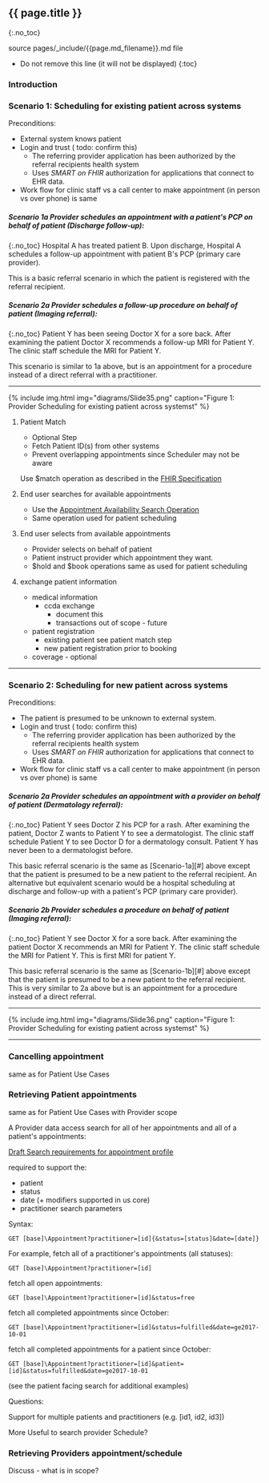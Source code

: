 ## {{ page.title }}
{:.no_toc}

source pages/\_include/{{page.md_filename}}.md  file

<!-- TOC  the css styling for this is \pages\assets\css\project.css under 'markdown-toc'-->

* Do not remove this line (it will not be displayed)
{:toc}

### Introduction

### Scenario 1: Scheduling for existing patient across systems

Preconditions:

- External system knows patient
- Login and trust ( todo: confirm this)
   - The referring provider application has been authorized by the referral recipients health system
   - Uses *SMART on FHIR* authorization for applications that connect to EHR data.
- Work flow for clinic staff vs a call center to make appointment (in person vs over phone) is same

##### Scenario 1a Provider schedules an appointment with a patient's PCP on behalf of patient (Discharge follow-up):
{:.no_toc}
     Hospital A has treated patient B. Upon discharge, Hospital A schedules a follow-up appointment with patient B's PCP (primary care provider).

This is a basic referral scenario in which the patient is registered with the referral recipient.

##### Scenario 2a Provider schedules a follow-up procedure on behalf of patient (Imaging referral):
{:.no_toc}
     Patient Y has been seeing Doctor X for a sore back. After examining the patient Doctor X recommends a follow-up MRI for Patient Y. The clinic staff schedule the MRI for Patient Y.

 This scenario is similar to 1a above, but is an appointment for a procedure instead of a direct referral with a practitioner.

---

{% include img.html img="diagrams/Slide35.png" caption="Figure 1: Provider Scheduling for existing patient across systemst" %}


1. Patient Match



   - Optional Step
   - Fetch Patient ID(s) from other systems
   - Prevent overlapping appointments since Scheduler may not be aware

   Use $match operation as described in the [FHIR Specification](http://build.fhir.org/patient-operations.html#8.1.18.1)

1. End user searches for available appointments

   -  Use the [Appointment Availability Search Operation](http://build.fhir.org/ig/argonautproject/scheduling/operations.html)
   - Same operation used for patient scheduling

1. End user selects from available appointments

   - Provider selects on behalf of patient
   - Patient instruct provider which appointment they want.
   - $hold and $book operations same as used for patient scheduling

1. exchange patient information

   -  medical information
      - ccda exchange
         - document this
         - transactions out of scope - future
   -  patient registration
       - existing patient see patient match step
       - new patient registration prior to booking
   - coverage - optional

---

### Scenario 2: Scheduling for new patient across systems

Preconditions:

- The patient is presumed to be unknown to external system.
- Login and trust ( todo: confirm this)
   - The referring provider application has been authorized by the referral recipients health system
   - Uses *SMART on FHIR* authorization for applications that connect to EHR data.
- Work flow for clinic staff vs a call center to make appointment (in person vs over phone) is same

##### Scenario 2a Provider schedules an appointment with a provider on behalf of patient (Dermatology referral):
{:.no_toc}
      Patient Y sees Doctor Z his PCP for a rash. After examining the patient, Doctor Z wants to Patient Y to see a dermatologist.  The clinic staff schedule Patient Y to see Doctor D for a dermatology consult.  Patient Y has never been to a dermatologist before.

This basic referral scenario is the same as [Scenario-1a][#] above except that the patient is presumed to be a new patient to the referral recipient. An alternative but equivalent scenario would be a hospital scheduling at discharge and follow-up with a patient's PCP (primary care provider).

##### Scenario 2b Provider schedules a procedure on behalf of patient (Imaging referral):
{:.no_toc}
      Patient Y see Doctor X for a sore back. After examining the patient Doctor X recommends an MRI for Patient Y. The clinic staff schedule the MRI for Patient Y.  This is first MRI for patient Y.

This basic referral scenario is the same as [Scenario-1b][#] above except that the patient is presumed to be a new patient to the referral recipient.  This is very similar to 2a above but is an appointment for a procedure instead of a direct referral.

---

{% include img.html img="diagrams/Slide36.png" caption="Figure 1: Provider Scheduling for existing patient across systemst" %}

----

### Cancelling appointment

same as for Patient Use Cases

### Retrieving Patient appointments

same as for Patient Use Cases with Provider scope

A Provider data access search for all of her appointments and all of a patient's appointments:


[Draft Search requirements for appointment profile](http://build.fhir.org/ig/argonautproject/scheduling/StructureDefinition-appt-output.html#search)


required to support the:
- patient
- status
- date (+ modifiers supported in us core)
- practitioner
search parameters

Syntax:

`GET [base]\Appointment?practitioner=[id]{&status=[status]&date=[date]}`

For example, fetch all of a practitioner's appointments (all statuses):

`GET [base]\Appointment?practitioner=[id]`

fetch all open appointments:

`GET [base]\Appointment?practitioner=[id]&status=free`

fetch all completed appointments since October:

`GET [base]\Appointment?practitioner=[id]&status=fulfilled&date=ge2017-10-01`

fetch all completed appointments for a patient since October:

`GET [base]\Appointment?practitioner=[id]&patient=[id]&status=fulfilled&date=ge2017-10-01`

(see the patient facing search for additional examples)

Questions:

Support for multiple patients and practitioners (e.g. [id1, id2, id3])

More Useful to search provider Schedule?




### Retrieving Providers appointment/schedule

Discuss - what is in scope?
